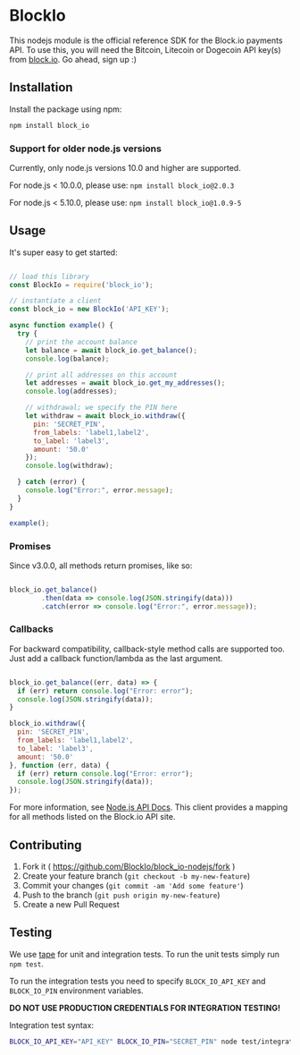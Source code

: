 # BlockIo

This nodejs module is the official reference SDK for the Block.io payments
API. To use this, you will need the Bitcoin, Litecoin or Dogecoin API key(s)
from <a href="https://block.io" target="_blank">block.io</a>. Go ahead, sign
up :)

## Installation

Install the package using npm:

```bash
npm install block_io
```

### Support for older node.js versions

Currently, only node.js versions 10.0 and higher are supported.

For node.js < 10.0.0, please use: `npm install block_io@2.0.3`

For node.js < 5.10.0, please use: `npm install block_io@1.0.9-5`

## Usage

It's super easy to get started:

```javascript

// load this library
const BlockIo = require('block_io');

// instantiate a client
const block_io = new BlockIo('API_KEY');

async function example() {
  try {
    // print the account balance
    let balance = await block_io.get_balance();
    console.log(balance);

    // print all addresses on this account
    let addresses = await block_io.get_my_addresses();
    console.log(addresses);

    // withdrawal; we specify the PIN here
    let withdraw = await block_io.withdraw({
      pin: 'SECRET_PIN',
      from_labels: 'label1,label2',
      to_label: 'label3',
      amount: '50.0'
    });
    console.log(withdraw);

  } catch (error) {
    console.log("Error:", error.message);
  }
}

example();

```

### Promises

Since v3.0.0, all methods return promises, like so:

```javascript

block_io.get_balance()
        .then(data => console.log(JSON.stringify(data)))
        .catch(error => console.log("Error:", error.message));

```

### Callbacks

For backward compatibility, callback-style method calls are supported too.
Just add a callback function/lambda as the last argument.

```javascript

block_io.get_balance((err, data) => {
  if (err) return console.log("Error: error");
  console.log(JSON.stringify(data));
}

block_io.withdraw({
  pin: 'SECRET_PIN',
  from_labels: 'label1,label2',
  to_label: 'label3',
  amount: '50.0'
}, function (err, data) {
  if (err) return console.log("Error: error");
  console.log(JSON.stringify(data));
});

```

For more information, see [Node.js API Docs](https://block.io/api/nodejs).
This client provides a mapping for all methods listed on the Block.io API
site.

## Contributing

1. Fork it ( https://github.com/BlockIo/block_io-nodejs/fork )
2. Create your feature branch (`git checkout -b my-new-feature`)
3. Commit your changes (`git commit -am 'Add some feature'`)
4. Push to the branch (`git push origin my-new-feature`)
5. Create a new Pull Request

## Testing

We use [tape](https://www.npmjs.com/package/tape) for unit and integration
tests. To run the unit tests simply run `npm test`.

To run the integration tests you need to specify ```BLOCK_IO_API_KEY``` and
```BLOCK_IO_PIN``` environment variables.

**DO NOT USE PRODUCTION CREDENTIALS FOR INTEGRATION TESTING!**

Integration test syntax:
```bash
BLOCK_IO_API_KEY="API_KEY" BLOCK_IO_PIN="SECRET_PIN" node test/integration/api.js
```
